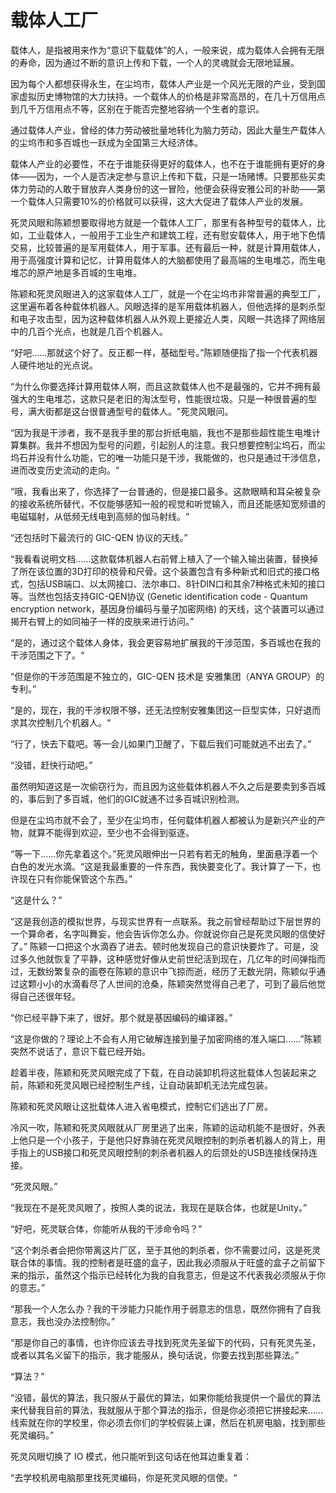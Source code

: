 # 载体人工厂

载体人，是指被用来作为“意识下载载体”的人，一般来说，成为载体人会拥有无限的寿命，因为通过不断的意识上传和下载，一个人的灵魂就会无限地延展。

因为每个人都想获得永生，在尘坞市，载体人产业是一个风光无限的产业，受到国家虚拟历史博物馆的大力扶持。一个载体人的价格是非常高昂的，在几十万信用点到几千万信用点不等，区别在于能否完整地容纳一个生者的意识。

通过载体人产业，曾经的体力劳动被批量地转化为脑力劳动，因此大量生产载体人的尘坞市和多百城也一跃成为全国第三大经济体。

载体人产业的必要性，不在于谁能获得更好的载体人，也不在于谁能拥有更好的身体——因为，一个人是否决定参与意识上传和下载，只是一场赌博。只要那些买卖体力劳动的人敢于冒放弃人类身份的这一冒险，他便会获得安雅公司的补助——第一个载体人只需要10%的价格就可以获得，这大大促进了载体人产业的发展。

死灵风眼和陈颖想要取得地方就是一个载体人工厂，那里有各种型号的载体人，比如，工业载体人，一般用于工业生产和建筑工程，还有慰安载体人，用于地下色情交易，比较普遍的是军用载体人，用于军事。还有最后一种，就是计算用载体人，用于高强度计算和记忆，计算用载体人的大脑都使用了最高端的生电堆芯，而生电堆芯的原产地是多百城的生电堆。

陈颖和死灵风眼进入的这家载体人工厂，就是一个在尘坞市非常普遍的典型工厂，这里遍布着各种载体机器人。风眼选择的是军用载体机器人，但他选择的是刺杀型和电子攻击型，因为这种载体机器人从外观上更接近人类，风眼一共选择了网络层中的几百个光点，也就是几百个机器人。

‌‌“好吧……那就这个好了。反正都一样，基础型号。”陈颖随便指了指一个代表机器人硬件地址的光点说。

“为什么你要选择计算用载体人啊，而且这款载体人也不是最强的，它并不拥有最强大的生电堆芯，这款只是老旧的淘汰型号，性能很垃圾。只是一种很普遍的型号，满大街都是这台很普通型号的载体人。"死灵风眼问。

“因为我是干涉者，我不是我手里的那台折纸电脑，我也不是那些超性能生电堆计算集群。我并不想因为型号的问题，引起别人的注意。我只想要控制尘坞石，而尘坞石并没有什么功能，它的唯一功能只是干涉，我能做的，也只是通过干涉信息，进而改变历史流动的走向。“

“哦，我看出来了，你选择了一台普通的，但是接口最多。这款眼睛和耳朵被复杂的接收系统所替代，不仅能够感知一般的视觉和听觉输入，而且还能感知宽频谱的电磁辐射，从低频无线电到高频的伽马射线。“

“还包括时下最流行的 GIC-QEN 协议的天线。”

“我看看说明文档……这款载体机器人右前臂上植入了一个输入输出装置，替换掉了所在该位置的3D打印的桡骨和尺骨。这个装置包含有多种新式和旧式的接口格式，包括USB端口、以太网接口、法尔串口、8针DIN口和其余7种格式未知的接口等。当然也包括支持GIC-QEN协议 \(Genetic identification code - Quantum encryption network，基因身份编码与量子加密网络\) 的天线，这个装置可以通过揭开右臂上的如同袖子一样的皮肤来进行访问。”

“是的，通过这个载体人身体，我会更容易地扩展我的干涉范围，多百城也在我的干涉范围之下了。“

“但是你的干涉范围是不独立的，GIC-QEN 技术是 安雅集团（ANYA GROUP）的专利。”

“是的，现在，我的干涉权限不够，还无法控制安雅集团这一巨型实体，只好退而求其次控制几个机器人。“

“行了，快去下载吧。等一会儿如果门卫醒了，下载后我们可能就逃不出去了。”

“没错，赶快行动吧。”

虽然明知道这是一次偷窃行为，而且因为这些载体机器人不久之后是要卖到多百城的，事后到了多百城，他们的GIC就通不过多百城识别检测。

但是在尘坞市就不会了，至少在尘坞市，任何载体机器人都被认为是新兴产业的产物，就算不能得到欢迎，至少也不会得到驱逐。

“等一下……你先拿着这个。”死灵风眼伸出一只若有若无的触角，里面悬浮着一个白色的发光水滴。“这是我最重要的一件东西，我快要变化了。我计算了一下，也许现在只有你能保管这个东西。”

“这是什么？”

“这是我创造的模拟世界，与现实世界有一点联系。我之前曾经帮助过下层世界的一个算命者，名字叫舞妄，他会告诉你怎么办。你就说你自己是死灵风眼的信使好了。” 陈颖一口把这个水滴吞了进去。顿时他发现自己的意识快要炸了。可是，没过多久他就恢复了平静，这种感觉好像从史前世纪活到现在，几亿年的时间弹指而过，无数纷繁复杂的画卷在陈颖的意识中飞掠而逝，经历了无数光阴，陈颖似乎通过这颗小小的水滴看尽了人世间的沧桑，陈颖突然觉得自己老了，可到了最后他觉得自己还很年轻。

“你已经平静下来了，很好。那个就是基因编码的编译器。”

“这是你做的？理论上不会有人用它破解连接到量子加密网络的准入端口……”陈颖突然不说话了，意识下载已经开始。

趁着半夜，陈颖和死灵风眼完成了下载，在自动装卸机将这批载体人包装起来之前，陈颖和死灵风眼已经控制生产线，让自动装卸机无法完成包装。

陈颖和死灵风眼让这批载体人进入省电模式，控制它们逃出了厂房。

冷风一吹，陈颖和死灵风眼就从厂房里逃了出来，陈颖的运动机能不是很好，外表上他只是一个小孩子，于是他只好靠骑在死灵风眼控制的刺杀者机器人的背上，用手指上的USB接口和死灵风眼控制的刺杀者机器人的后颈处的USB连接线保持连接。

“死灵风眼。”

“我现在不是死灵风眼了，按照人类的说法，我现在是联合体，也就是Unity。”

“好吧，死灵联合体，你能听从我的干涉命令吗？”

“这个刺杀者会把你带离这片厂区，至于其他的刺杀者，你不需要过问，这是死灵联合体的事情。我的控制者是旺盛的盒子，因此我必须服从于旺盛的盒子之前留下来的指示，虽然这个指示已经转化为我的自我意志，但是这不代表我必须服从于你的意志。”

“那我一个人怎么办？我的干涉能力只能作用于弱意志的信息，既然你拥有了自我意志，我也没办法控制你。”

“那是你自己的事情，也许你应该去寻找到死灵先圣留下的代码，只有死灵先圣，或者以其名义留下的指示，我才能服从，换句话说，你要去找到那些算法。”

“算法？”

“没错，最优的算法，我只服从于最优的算法，如果你能给我提供一个最优的算法来代替我目前的算法，我就服从于那个算法的指示，但是你必须把它拼接起来……线索就在你的学校里，你必须去你们的学校假装上课，然后在机房电脑，找到那些死灵编码。”

死灵风眼切换了 IO 模式，他只能听到这句话在他耳边重复着：

‌“去学校机房电脑那里找死灵编码，你是死灵风眼的信使。“


